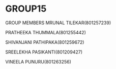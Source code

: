 # GROUP15

GROUP MEMBERS
MRUNAL TILEKAR(801257239)

PRATHEEKA THUMMALA(801255442)

SHIVANJANI PATHIPAKA(801259672)

SREELEKHA PASIKANTI(801209427)

VINEELA PUNURU(801263256)
